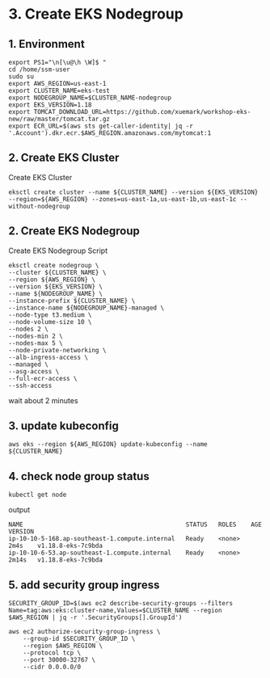 
# 3. Create EKS Nodegroup

## 1. Environment
```
export PS1="\n[\u@\h \W]$ "
cd /home/ssm-user
sudo su
export AWS_REGION=us-east-1
export CLUSTER_NAME=eks-test
export NODEGROUP_NAME=$CLUSTER_NAME-nodegroup
export EKS_VERSION=1.18
export TOMCAT_DOWNLOAD_URL=https://github.com/xuemark/workshop-eks-new/raw/master/tomcat.tar.gz
export ECR_URL=$(aws sts get-caller-identity| jq -r '.Account').dkr.ecr.$AWS_REGION.amazonaws.com/mytomcat:1
```
## 2. Create EKS Cluster
Create EKS Cluster
```
eksctl create cluster --name ${CLUSTER_NAME} --version ${EKS_VERSION} --region=${AWS_REGION} --zones=us-east-1a,us-east-1b,us-east-1c --without-nodegroup
```

## 2. Create EKS Nodegroup
Create EKS Nodegroup Script
```
eksctl create nodegroup \
--cluster ${CLUSTER_NAME} \
--region ${AWS_REGION} \
--version ${EKS_VERSION} \
--name ${NODEGROUP_NAME} \
--instance-prefix ${CLUSTER_NAME} \
--instance-name ${NODEGROUP_NAME}-managed \
--node-type t3.medium \
--node-volume-size 10 \
--nodes 2 \
--nodes-min 2 \
--nodes-max 5 \
--node-private-networking \
--alb-ingress-access \
--managed \
--asg-access \
--full-ecr-access \
--ssh-access
```
wait about 2 minutes
## 3. update kubeconfig
```
aws eks --region ${AWS_REGION} update-kubeconfig --name ${CLUSTER_NAME}
```

## 4. check node group status
```
kubectl get node
```
output
```
NAME                                             STATUS   ROLES    AGE     VERSION
ip-10-10-5-168.ap-southeast-1.compute.internal   Ready    <none>   2m4s    v1.18.8-eks-7c9bda
ip-10-10-6-53.ap-southeast-1.compute.internal    Ready    <none>   2m14s   v1.18.8-eks-7c9bda
```
## 5. add security group ingress
```
SECURITY_GROUP_ID=$(aws ec2 describe-security-groups --filters Name=tag:aws:eks:cluster-name,Values=$CLUSTER_NAME --region $AWS_REGION | jq -r '.SecurityGroups[].GroupId')

aws ec2 authorize-security-group-ingress \
    --group-id $SECURITY_GROUP_ID \
    --region $AWS_REGION \
    --protocol tcp \
    --port 30000-32767 \
    --cidr 0.0.0.0/0
```
